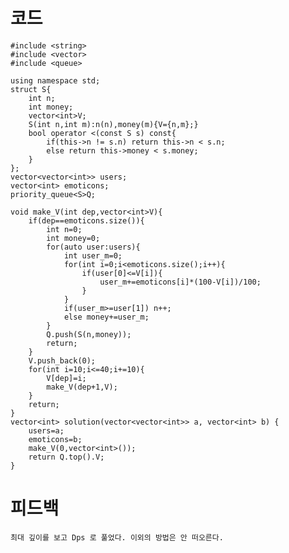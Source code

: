 # 코드

    #include <string>
    #include <vector>
    #include <queue>

    using namespace std;
    struct S{
        int n;
        int money;
        vector<int>V;
        S(int n,int m):n(n),money(m){V={n,m};}
        bool operator <(const S s) const{
            if(this->n != s.n) return this->n < s.n;
            else return this->money < s.money;
        }
    };
    vector<vector<int>> users;
    vector<int> emoticons;
    priority_queue<S>Q;

    void make_V(int dep,vector<int>V){
        if(dep==emoticons.size()){
            int n=0;
            int money=0;
            for(auto user:users){
                int user_m=0;
                for(int i=0;i<emoticons.size();i++){                              
                    if(user[0]<=V[i]){      
                        user_m+=emoticons[i]*(100-V[i])/100;  
                    }
                }
                if(user_m>=user[1]) n++;
                else money+=user_m;            
            }
            Q.push(S(n,money));
            return;
        }
        V.push_back(0);    
        for(int i=10;i<=40;i+=10){
            V[dep]=i;
            make_V(dep+1,V);
        }
        return;
    }
    vector<int> solution(vector<vector<int>> a, vector<int> b) {            
        users=a;
        emoticons=b;
        make_V(0,vector<int>());    
        return Q.top().V;
    }

# 피드백

    최대 깊이를 보고 Dps 로 풀었다. 이외의 방법은 안 떠오른다.
